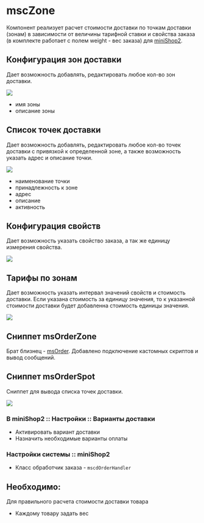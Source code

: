 # mscZone

Компонент реализует расчет стоимости доставки по точкам доставки (зонам) в зависимости от величины тарифной ставки и свойства заказа (в комплекте работает с полем weight - вес заказа) для [miniShop2][1].

## Конфигурация зон доставки

Дает возможность добавлять, редактировать любое кол-во зон доставки.

[![](https://file.modx.pro/files/c/3/e/c3e8d58b91f753edd4fc55b39b96784bs.jpg)](https://file.modx.pro/files/c/3/e/c3e8d58b91f753edd4fc55b39b96784b.png)

* имя зоны
* описание зоны

## Список точек доставки

Дает возможность добавлять, редактировать любое кол-во точек доставки с привязкой к определенной зоне, а также возможность указать адрес и описание точки.

[![](https://file.modx.pro/files/6/6/7/667ae6ea4b705cf4ffec98b9d7f43066s.jpg)](https://file.modx.pro/files/6/6/7/667ae6ea4b705cf4ffec98b9d7f43066.png)

* наименование точки
* принадлежность к зоне
* адрес
* описание
* активность

## Конфигурация свойств

Дает возможность указать свойство заказа, а так же единицу измерения свойства.

[![](https://file.modx.pro/files/5/1/5/515e402f457356a4ec734fb7ee31af29s.jpg)](https://file.modx.pro/files/5/1/5/515e402f457356a4ec734fb7ee31af29.png)

## Тарифы по зонам

Дает возможность указать интервал значений свойств и стоимость доставки. Если указана стоимость за единицу значения, то к указанной стоимости доставки будет добавленна стоимость единицы значения.

[![](https://file.modx.pro/files/e/5/4/e549ae6d0ace8aebb2f545e1e6040930s.jpg)](https://file.modx.pro/files/e/5/4/e549ae6d0ace8aebb2f545e1e6040930.png)

## Сниппет msOrderZone

Брат близнец - [msOrder][2]. Добавлено подключение кастомных скриптов и вывод сообщений.

## Сниппет msOrderSpot

Сниппет для вывода списка точек доставки.

[![](https://file.modx.pro/files/7/7/c/77cc20d260821a00a0eaa2ac111acd2cs.jpg)](https://file.modx.pro/files/7/7/c/77cc20d260821a00a0eaa2ac111acd2c.png)

### В miniShop2 :: Настройки :: Варианты доставки

* Активировать вариант доставки
* Назначить необходимые варианты оплаты

### Настройки системы :: miniShop2

* Класс обработчик заказа - `mscdOrderHandler`

## Необходимо:

Для правильного расчета стоимости доставки товара

* Каждому товару задать вес

[1]: /ru/01_Компоненты/02_miniShop2/
[2]: /ru/01_Компоненты/02_miniShop2/02_Сниппеты/03_msOrder.md
